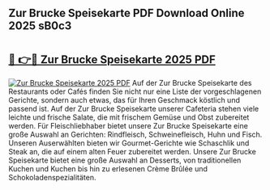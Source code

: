 ## Zur Brucke Speisekarte PDF Download Online 2025 sB0c3

# <h2><a href="http://gce3gni.nevu.top/?p=Zur+Brucke+Speisekarte">🔗 👉🔴 Zur Brucke Speisekarte 2025 PDF</a></h2>

[![Zur Brucke Speisekarte 2025 PDF](https://i.imgur.com/dBaPXMq.png)](http://gce3gni.nevu.top/?p=Zur+Brucke+Speisekarte)
Auf der Zur Brucke Speisekarte des Restaurants oder Cafés finden Sie nicht nur eine Liste der vorgeschlagenen Gerichte, sondern auch etwas, das für Ihren Geschmack köstlich und passend ist. Auf der Zur Brucke Speisekarte unserer Cafeteria stehen viele leichte und frische Salate, die mit frischem Gemüse und Obst zubereitet werden. Für Fleischliebhaber bietet unsere Zur Brucke Speisekarte eine große Auswahl an Gerichten: Rindfleisch, Schweinefleisch, Huhn und Fisch. Unseren Auserwählten bieten wir Gourmet-Gerichte wie Schaschlik und Steak an, die auf einem alten Feuer zubereitet werden. Unsere Zur Brucke Speisekarte bietet eine große Auswahl an Desserts, von traditionellen Kuchen und Kuchen bis hin zu erlesenen Crème Brûlée und Schokoladenspezialitäten.
